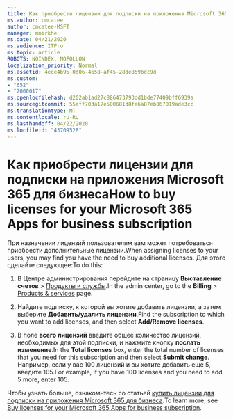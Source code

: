 ```yaml
---
title: Как приобрести лицензии для подписки на приложения Microsoft 365 для бизнеса
ms.author: cmcatee
author: cmcatee-MSFT
manager: mnirkhe
ms.date: 04/21/2020
ms.audience: ITPro
ms.topic: article
ROBOTS: NOINDEX, NOFOLLOW
localization_priority: Normal
ms.assetid: 4ece4b95-0d06-4658-af45-28de859bdc9d
ms.custom:
- "652"
- "2000017"
ms.openlocfilehash: d202ab1ad27c886473793dd1bde77409bff6939a
ms.sourcegitcommit: 55eff703a17e500681d8fa6a87eb067019ade3cc
ms.translationtype: MT
ms.contentlocale: ru-RU
ms.lasthandoff: 04/22/2020
ms.locfileid: "43709528"
---
```

# <a name="how-to-buy-licenses-for-your-microsoft-365-apps-for-business-subscription"></a><span data-ttu-id="2000f-102">Как приобрести лицензии для подписки на приложения Microsoft 365 для бизнеса</span><span class="sxs-lookup"><span data-stu-id="2000f-102">How to buy licenses for your Microsoft 365 Apps for business subscription</span></span>

<span data-ttu-id="2000f-103">При назначении лицензий пользователям вам может потребоваться приобрести дополнительные лицензии.</span><span class="sxs-lookup"><span data-stu-id="2000f-103">When assigning licenses to your users, you may find you have the need to buy additional licenses.</span></span> <span data-ttu-id="2000f-104">Для этого сделайте следующее:</span><span class="sxs-lookup"><span data-stu-id="2000f-104">To do this:</span></span>
  
1. <span data-ttu-id="2000f-105">В Центре администрирования перейдите на страницу **Выставление счетов** \> [Продукты и службы](https://go.microsoft.com/fwlink/p/?linkid=842054).</span><span class="sxs-lookup"><span data-stu-id="2000f-105">In the admin center, go to the **Billing** \> [Products & services](https://go.microsoft.com/fwlink/p/?linkid=842054) page.</span></span>

2. <span data-ttu-id="2000f-106">Найдите подписку, к которой вы хотите добавить лицензии, а затем выберите **Добавить/удалить лицензии**.</span><span class="sxs-lookup"><span data-stu-id="2000f-106">Find the subscription to which you want to add licenses, and then select **Add/Remove licenses**.</span></span>

3. <span data-ttu-id="2000f-107">В поле **всего лицензий** введите общее количество лицензий, необходимых для этой подписки, и нажмите кнопку **послать изменение**.</span><span class="sxs-lookup"><span data-stu-id="2000f-107">In the **Total licenses** box, enter the total number of licenses that you need for this subscription and then select **Submit change**.</span></span> <span data-ttu-id="2000f-108">Например, если у вас 100 лицензий и вы хотите добавить еще 5, введите 105.</span><span class="sxs-lookup"><span data-stu-id="2000f-108">For example, if you have 100 licenses and you need to add 5 more, enter 105.</span></span>

<span data-ttu-id="2000f-109">Чтобы узнать больше, ознакомьтесь со статьей [купить лицензии для подписки на приложения Microsoft 365 для бизнеса](https://docs.microsoft.com/office365/admin/subscriptions-and-billing/buy-licenses).</span><span class="sxs-lookup"><span data-stu-id="2000f-109">To learn more, see [Buy licenses for your Microsoft 365 Apps for business subscription](https://docs.microsoft.com/office365/admin/subscriptions-and-billing/buy-licenses).</span></span>